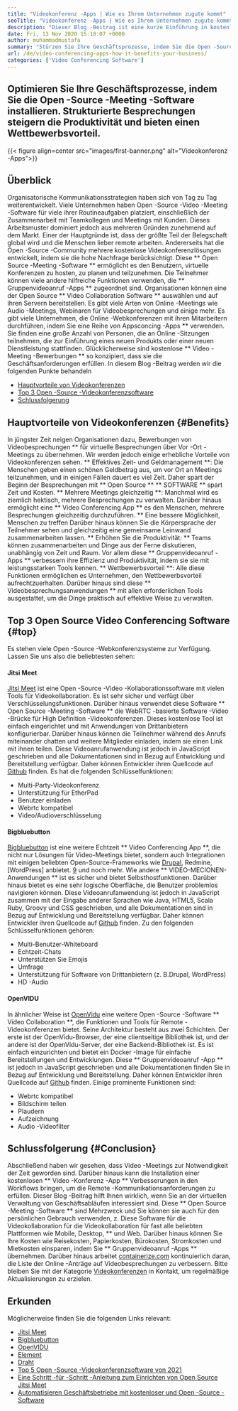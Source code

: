 ```yaml
---
title: "Videokonferenz -Apps | Wie es Ihrem Unternehmen zugute kommt" 
seoTitle: "Videokonferenz -Apps | Wie es Ihrem Unternehmen zugute kommt" 
description: "Dieser Blog -Beitrag ist eine kurze Einführung in kostenlose Videokonferenz -Apps. Diese kostenlose Software für die Zusammenarbeit bietet eine breite Palette von Funktionen für Gruppenbesprechungen." 
date: Fri, 13 Nov 2020 15:18:07 +0000
author: muhammadmustafa
summary: "Stürzen Sie Ihre Geschäftsprozesse, indem Sie die Open -Source -Meeting -Software installieren. Strukturierte Besprechungen steigern die Produktivität und bieten einen Wettbewerbsvorteil." 
url: /de/video-conferencing-apps-how-it-benefits-your-business/
categories: ['Video Conferencing Software']
---
```


## Optimieren Sie Ihre Geschäftsprozesse, indem Sie die Open -Source -Meeting -Software installieren. Strukturierte Besprechungen steigern die Produktivität und bieten einen Wettbewerbsvorteil.

{{< figure align=center src="images/first-banner.png" alt="Videokonferenz -Apps">}}


## Überblick
Organisatorische Kommunikationsstrategien haben sich von Tag zu Tag weiterentwickelt. Viele Unternehmen haben Open -Source -Video -Meeting -Software für viele ihrer Routineaufgaben platziert, einschließlich der Zusammenarbeit mit Teamkollegen und Meetings mit Kunden. Dieses Arbeitsmuster dominiert jedoch aus mehreren Gründen zunehmend auf dem Markt. Einer der Hauptgründe ist, dass der größte Teil der Belegschaft global wird und die Menschen lieber remote arbeiten. Andererseits hat die Open -Source -Community mehrere kostenlose Videokonferenzlösungen entwickelt, indem sie die hohe Nachfrage berücksichtigt. Diese ** Open Source -Meeting -Software ** ermöglicht es den Benutzern, virtuelle Konferenzen zu hosten, zu planen und teilzunehmen. Die Teilnehmer können viele andere hilfreiche Funktionen verwenden, die ** Gruppenvideoanruf -Apps ** zugeordnet sind. Organisationen können eine der Open Source ** Video Collaboration Software ** auswählen und auf ihren Servern bereitstellen. Es gibt viele Arten von Online -Meetings wie Audio -Meetings, Webinaren für Videobesprechungen und einige mehr.
Es gibt viele Unternehmen, die Online -Webkonferenzen mit ihren Mitarbeitern durchführen, indem Sie eine Reihe von Appsconcing -Apps ** verwenden. Sie finden eine große Anzahl von Personen, die an Online -Sitzungen teilnehmen, die zur Einführung eines neuen Produkts oder einer neuen Dienstleistung stattfinden. Glücklicherweise sind kostenlose ** Video -Meeting -Bewerbungen ** so konzipiert, dass sie die Geschäftsanforderungen erfüllen. In diesem Blog -Beitrag werden wir die folgenden Punkte behandeln
  * [][1][Hauptvorteile von Videokonferenzen][2]
  * [Top 3 Open -Source -Videokonferenzsoftware][3]
  * [Schlussfolgerung][4]

## Hauptvorteile von Videokonferenzen {#Benefits}
In jüngster Zeit neigen Organisationen dazu, Bewerbungen von Videobesprechungen ** für virtuelle Besprechungen über Vor -Ort -Meetings zu übernehmen. Wir werden jedoch einige erhebliche Vorteile von Videokonferenzen sehen.
** Effektives Zeit- und Geldmanagement **: Die Menschen geben einen schönen Geldbetrag aus, um vor Ort an Meetings teilzunehmen, und in einigen Fällen dauert es viel Zeit. Daher spart der Beginn der Besprechungen mit ** Open Source ** ** SOFTWARE ** spart Zeit und Kosten.
** Mehrere Meetings gleichzeitig **: Manchmal wird es ziemlich hektisch, mehrere Besprechungen zu verwalten. Darüber hinaus ermöglicht eine ** Video Conferencing App ** es den Menschen, mehrere Besprechungen gleichzeitig durchzuführen.
** Eine bessere Möglichkeit, Menschen zu treffen Darüber hinaus können Sie die Körpersprache der Teilnehmer sehen und gleichzeitig eine gemeinsame Leinwand zusammenarbeiten lassen.
** Erhöhen Sie die Produktivität: ** Teams können zusammenarbeiten und Dinge aus der Ferne diskutieren, unabhängig von Zeit und Raum. Vor allem diese ** Gruppenvideoanruf -Apps ** verbessern ihre Effizienz und Produktivität, indem sie sie mit leistungsstarken Tools kennen.
** Wettbewerbsvorteil **: Alle diese Funktionen ermöglichen es Unternehmen, den Wettbewerbsvorteil aufrechtzuerhalten. Darüber hinaus sind diese ** Videobesprechungsanwendungen ** mit allen erforderlichen Tools ausgestattet, um die Dinge praktisch auf effektive Weise zu verwalten.

## Top 3 Open Source Video Conferencing Software {#top}
Es stehen viele Open -Source -Webkonferenzsysteme zur Verfügung. Lassen Sie uns also die beliebtesten sehen:

#### Jitsi Meet
[Jitsi Meet][5] ist eine Open -Source -Video -Kollaborationssoftware mit vielen Tools für Videokollaboration. Es ist sehr sicher und verfügt über Verschlüsselungsfunktionen. Darüber hinaus verwendet diese Software ** Open Source -Meeting -Software ** die WebRTC -basierte Software -Video -Brücke für High Definition -Videokonferenzen. Dieses kostenlose Tool ist einfach eingerichtet und mit Anwendungen von Drittanbietern konfigurierbar. Darüber hinaus können die Teilnehmer während des Anrufs miteinander chatten und weitere Mitglieder einladen, indem sie einen Link mit ihnen teilen. Diese Videoanrufanwendung ist jedoch in JavaScript geschrieben und alle Dokumentationen sind in Bezug auf Entwicklung und Bereitstellung verfügbar. Daher können Entwickler ihren Quellcode auf [Github][6] finden. Es hat die folgenden Schlüsselfunktionen:
  * Multi-Party-Videokonferenz
  * Unterstützung für EtherPad
  * Benutzer einladen
  * Webrtc kompatibel
  * Video/Audioverschlüsselung

#### Bigbluebutton
[Bigbluebutton][7] ist eine weitere Echtzeit ** Video Conferencing App **, die nicht nur Lösungen für Video-Meetings bietet, sondern auch Integrationen mit einigen beliebten Open-Source-Frameworks wie [Drupal][8], Redmine, [WordPress] anbietet. [9] und noch mehr. Wie andere ** VIDEO-MECIONEN-Anwendungen ** ist es sicher und bietet Selbsthostfunktionen. Darüber hinaus bietet es eine sehr logische Oberfläche, die Benutzer problemlos navigieren können. Diese Videoanrufanwendung ist jedoch in JavaScript zusammen mit der Eingabe anderer Sprachen wie Java, HTML5, Scala Ruby, Groovy und CSS geschrieben, und alle Dokumentationen sind in Bezug auf Entwicklung und Bereitstellung verfügbar. Daher können Entwickler ihren Quellcode auf [Github][10] finden. Zu den folgenden Schlüsselfunktionen gehören:
  * Multi-Benutzer-Whiteboard
  * Echtzeit-Chats
  * Unterstützen Sie Emojis
  * Umfrage
  * Unterstützung für Software von Drittanbietern (z. B.Drupal, WordPress)
  * HD -Audio

#### OpenVIDU
In ähnlicher Weise ist [OpenVidu][11] eine weitere Open -Source -Software ** Video Collaboration **, die Funktionen und Tools für Remote -Videokonferenzen bietet. Seine Architektur besteht aus zwei Schichten. Der erste ist der OpenVidu-Browser, der eine clientseitige Bibliothek ist, und der andere ist der OpenVidu-Server, der eine Backend-Bibliothek ist. Es ist einfach einzurichten und bietet ein Docker -Image für einfache Bereitstellungen und Entwicklungen. Diese ** Gruppenvideoanruf -App ** ist jedoch in JavaScript geschrieben und alle Dokumentationen finden Sie in Bezug auf Entwicklung und Bereitstellung. Daher können Entwickler ihren Quellcode auf [Github][12] finden. Einige prominente Funktionen sind:
  * Webrtc kompatibel
  * Bildschirm teilen
  * Plaudern
  * Aufzeichnung
  * Audio -Videofilter

## Schlussfolgerung {#Conclusion}
Abschließend haben wir gesehen, dass Video -Meetings zur Notwendigkeit der Zeit geworden sind. Darüber hinaus kann die Installation einer kostenlosen ** Video -Konferenz -App ** Verbesserungen in den Workflows bringen, um die Remote -Kommunikationsanforderungen zu erfüllen. Dieser Blog -Beitrag hilft Ihnen wirklich, wenn Sie an der virtuellen Verwaltung von Geschäftsabläufen interessiert sind. Diese ** Open Source -Meeting -Software ** sind Mehrzweck und Sie können sie auch für den persönlichen Gebrauch verwenden, z. Diese Software für die Videokollaboration für die Videokollaboration für fast alle beliebten Plattformen wie Mobile, Desktop, ** und Web. Darüber hinaus können Sie Ihre Kosten wie Reisekosten, Papierkosten, Bürokosten, Stromkosten und Mietkosten einsparen, indem Sie ** Gruppenvideoanruf -Apps ** übernehmen.
Darüber hinaus arbeitet [containerize.com][13] kontinuierlich daran, die Liste der Online -Anträge auf Videobesprechungen zu verbessern. Bitte bleiben Sie mit der Kategorie [Videokonferenzen][14] in Kontakt, um regelmäßige Aktualisierungen zu erzielen.

## Erkunden
Möglicherweise finden Sie die folgenden Links relevant:
  * [Jitsi Meet][5]
  * [Bigbluebutton][7]
  * [OpenVIDU][11]
  * [Element][15]
  * [Draht][16]
  * [Top 5 Open -Source -Videokonferenzsoftware von 2021][17]
  * [Eine Schritt -für -Schritt -Anleitung zum Einrichten von Open Source Jitsi Meet][18]
  * [Automatisieren Geschäftsbetriebe mit kostenloser und Open -Source -Software][19]

  
[1]: #why
[2]: #benefits
[3]: #top
[4]: #conclusion
[5]: https://products.containerize.com/video-conferencing/jitsi
[6]: https://github.com/jitsi/jitsi-meet
[7]: https://products.containerize.com/video-conferencing/bigbluebutton
[8]: https://products.containerize.com/content-management/drupal/
[9]: https://products.containerize.com/blogging/wordpress/
[10]: https://github.com/bigbluebutton/bigbluebutton
[11]: https://products.containerize.com/video-conferencing/openvidu
[12]: https://github.com/OpenVidu/openvidu
[13]: https://www.containerize.com/
[14]: https://products.containerize.com/video-conferencing/
[15]: https://products.containerize.com/video-conferencing/element
[16]: https://products.containerize.com/video-conferencing/wire
[17]: https://blog.containerize.com/video-conferencing-software/top-5-open-source-video-conferencing-software-of-2021/
[18]: https://blog.containerize.com/video-conferencing-software/how-to-set-up-open-source-jitsi-meet/
[19]: https://blog.containerize.com/blogging/automate-business-operations-using-open-source-software/
